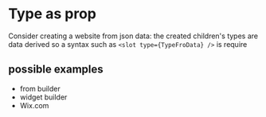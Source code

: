# Type as prop

Consider creating a website from json data: the created children's types are data derived so a syntax such as ```<slot type={TypeFroData} />``` is require

## possible examples

- from builder
- widget builder
- Wix.com

